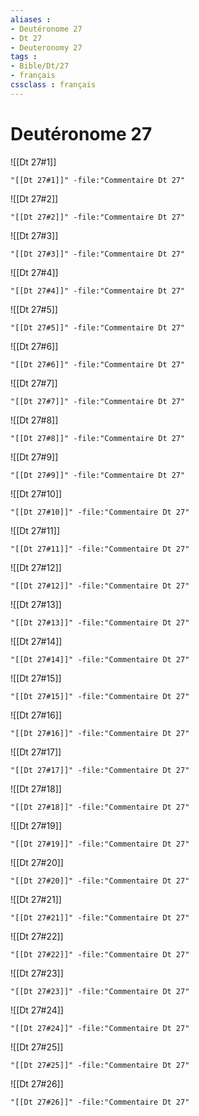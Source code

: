 ```yaml
---
aliases : 
- Deutéronome 27
- Dt 27
- Deuteronomy 27
tags : 
- Bible/Dt/27
- français
cssclass : français
---
```


# Deutéronome 27

![[Dt 27#1]]

```query
"[[Dt 27#1]]" -file:"Commentaire Dt 27"
```

![[Dt 27#2]]

```query
"[[Dt 27#2]]" -file:"Commentaire Dt 27"
```

![[Dt 27#3]]

```query
"[[Dt 27#3]]" -file:"Commentaire Dt 27"
```

![[Dt 27#4]]

```query
"[[Dt 27#4]]" -file:"Commentaire Dt 27"
```

![[Dt 27#5]]

```query
"[[Dt 27#5]]" -file:"Commentaire Dt 27"
```

![[Dt 27#6]]

```query
"[[Dt 27#6]]" -file:"Commentaire Dt 27"
```

![[Dt 27#7]]

```query
"[[Dt 27#7]]" -file:"Commentaire Dt 27"
```

![[Dt 27#8]]

```query
"[[Dt 27#8]]" -file:"Commentaire Dt 27"
```

![[Dt 27#9]]

```query
"[[Dt 27#9]]" -file:"Commentaire Dt 27"
```

![[Dt 27#10]]

```query
"[[Dt 27#10]]" -file:"Commentaire Dt 27"
```

![[Dt 27#11]]

```query
"[[Dt 27#11]]" -file:"Commentaire Dt 27"
```

![[Dt 27#12]]

```query
"[[Dt 27#12]]" -file:"Commentaire Dt 27"
```

![[Dt 27#13]]

```query
"[[Dt 27#13]]" -file:"Commentaire Dt 27"
```

![[Dt 27#14]]

```query
"[[Dt 27#14]]" -file:"Commentaire Dt 27"
```

![[Dt 27#15]]

```query
"[[Dt 27#15]]" -file:"Commentaire Dt 27"
```

![[Dt 27#16]]

```query
"[[Dt 27#16]]" -file:"Commentaire Dt 27"
```

![[Dt 27#17]]

```query
"[[Dt 27#17]]" -file:"Commentaire Dt 27"
```

![[Dt 27#18]]

```query
"[[Dt 27#18]]" -file:"Commentaire Dt 27"
```

![[Dt 27#19]]

```query
"[[Dt 27#19]]" -file:"Commentaire Dt 27"
```

![[Dt 27#20]]

```query
"[[Dt 27#20]]" -file:"Commentaire Dt 27"
```

![[Dt 27#21]]

```query
"[[Dt 27#21]]" -file:"Commentaire Dt 27"
```

![[Dt 27#22]]

```query
"[[Dt 27#22]]" -file:"Commentaire Dt 27"
```

![[Dt 27#23]]

```query
"[[Dt 27#23]]" -file:"Commentaire Dt 27"
```

![[Dt 27#24]]

```query
"[[Dt 27#24]]" -file:"Commentaire Dt 27"
```

![[Dt 27#25]]

```query
"[[Dt 27#25]]" -file:"Commentaire Dt 27"
```

![[Dt 27#26]]

```query
"[[Dt 27#26]]" -file:"Commentaire Dt 27"
```


